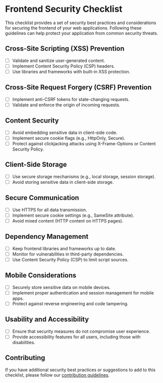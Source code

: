 # Frontend Security Checklist

This checklist provides a set of security best practices and considerations for securing the frontend of your web applications. Following these guidelines can help protect your application from common security threats.

## Cross-Site Scripting (XSS) Prevention

- [ ] Validate and sanitize user-generated content.
- [ ] Implement Content Security Policy (CSP) headers.
- [ ] Use libraries and frameworks with built-in XSS protection.

## Cross-Site Request Forgery (CSRF) Prevention

- [ ] Implement anti-CSRF tokens for state-changing requests.
- [ ] Validate and enforce the origin of incoming requests.

## Content Security

- [ ] Avoid embedding sensitive data in client-side code.
- [ ] Implement secure cookie flags (e.g., HttpOnly, Secure).
- [ ] Protect against clickjacking attacks using X-Frame-Options or Content Security Policy.

## Client-Side Storage

- [ ] Use secure storage mechanisms (e.g., local storage, session storage).
- [ ] Avoid storing sensitive data in client-side storage.

## Secure Communication

- [ ] Use HTTPS for all data transmission.
- [ ] Implement secure cookie settings (e.g., SameSite attribute).
- [ ] Avoid mixed content (HTTP content on HTTPS pages).

## Dependency Management

- [ ] Keep frontend libraries and frameworks up to date.
- [ ] Monitor for vulnerabilities in third-party dependencies.
- [ ] Use Content Security Policy (CSP) to limit script sources.

## Mobile Considerations

- [ ] Securely store sensitive data on mobile devices.
- [ ] Implement proper authentication and session management for mobile apps.
- [ ] Protect against reverse engineering and code tampering.

## Usability and Accessibility

- [ ] Ensure that security measures do not compromise user experience.
- [ ] Provide accessibility features for all users, including those with disabilities.

## Contributing

If you have additional security best practices or suggestions to add to this checklist, please follow our [contribution guidelines](CONTRIBUTING.md).


